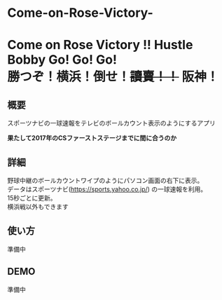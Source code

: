 # Come-on-Rose-Victory-

Come on Rose Victory !! Hustle Bobby Go! Go! Go!  
勝つぞ！横浜！倒せ！~~讀賣！！~~ 阪神！  
=======

## 概要
スポーツナビの一球速報をテレビのボールカウント表示のようにするアプリ

**果たして2017年のCSファーストステージまでに間に合うのか**

## 詳細
野球中継のボールカウントワイプのようにパソコン画面の右下に表示。  
データはスポーツナビ(https://sports.yahoo.co.jp/) の一球速報を利用。  
15秒ごとに更新。  
横浜戦以外もできます

## 使い方
準備中

## DEMO
準備中
